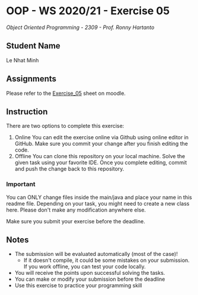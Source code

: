 # OOP - WS 2020/21 - Exercise 05
*Object Oriented Programming - 2309 - Prof. Ronny Hartanto*

## Student Name

Le Nhat Minh

## Assignments
Please refer to the [Exercise_05](https://moodle.hochschule-rhein-waal.de/course/view.php?id=12132#section-4) sheet on moodle.

## Instruction
There are two options to complete this exercise:
1. Online
You can edit the exercise online via Github using online editor in GitHub. Make sure you commit your change after you finish editing the code. 
2. Offline 
You can clone this repository on your local machine. Solve the given task using your favorite IDE. Once you complete editing, commit and push the change back to this repository. 

### Important

You can ONLY change files inside the main/java and place your name in this readme file. Depending on your task, you might need to create a new class here. Please don't make any modification anywhere else. 

Make sure you submit your exercise before the deadline. 

## Notes
* The submission will be evaluated automatically (most of the case)!
    * If it doesn't compile, it could be some mistakes on your submission. If you work offline, you can test your code locally. 
* You will receive the points upon successful solving the tasks. 
* You can make or modify your submission before the deadline
* Use this exercise to practice your programming skill
